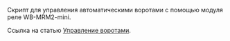 Скрипт для управления автоматическими воротами с помощью модуля реле WB-MRM2-mini.

Ссылка на статью [Управление воротами](https://wirenboard.com/ru/pages/gate_control/).
